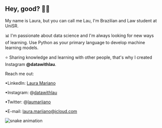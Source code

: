 ## Hey, good? 👋🏻

My name is Laura, but you can call me Lau, I'm Brazilian and Law student at UniSR.

📊 I'm passionate about data science and I'm always looking for new ways of learning. 
Use Python as your primary language to develop machine learning models.

⭐ Sharing knowledge and learning with other people, that's why I created Instagram **@datawithlau**.



Reach me out:

•LinkedIn: [Laura Mariano](https://www.linkedin.com/in/datawithlau/)

•Instagram: @[datawithlau](https://www.instagram.com/datawithlau/)

•Twitter: @[laumariiano](https://twitter.com/Laumariiano)

•E-mail: laura.mariiano@icloud.com


![snake animation](https://github.com/laumariano/laumariano/blob/output/github-contribution-grid-snake2.svg)
